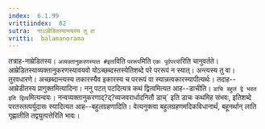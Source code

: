 ```yaml
---
index:  6.1.99
vrittiindex:  82
sutra:  नाऽऽम्रेडितस्यान्त्यस्य तु वा
vritti:  balamanorama 
---
```


तत्राह-नाम्रेडितस्य। `अव्यक्तानुकरणस्यात #इता`विति `पररूप`मिति `एकः पूर्वपरयो`रिति चानुवर्तते। आम्रेडितस्याव्यक्तानुकरणस्यावयवो योऽच्छब्दस्तस्येतिशब्दे परे पररूपं न स्यात्। अन्त्यस्य तु वा। तुरवधारणे। अच्छब्दान्त्यस्य तकारस्यैव इकारस्य च पररूपं वा स्यान्नत्वकारस्यापीत्यर्थः। तदाह--आम्रेडीतस्य प्रागुक्तमित्यादिना। ननु पटत् पटदित्यत्र कथं द्वित्वमित्यत आह--डाचीति। `डाचि बहुलं द्वे भवत इति द्वित्व`मित्यन्वयः। नन्वव्यक्तानुकरणाद्?द्?व्यजवरार्धादनितौ डाच्` इति डाचः कथमिह संभवः, इतिशब्दे परतस्तत्पर्युदासः स्यादित्यत आह--बहुलग्रहणादिति। वेत्यनुक्त्वा बहुलग्रहणमदिकविधानार्थं, बहूनर्थान् लाति गृह्णातीति तद्व्युत्पत्तेरिति भावः। 

